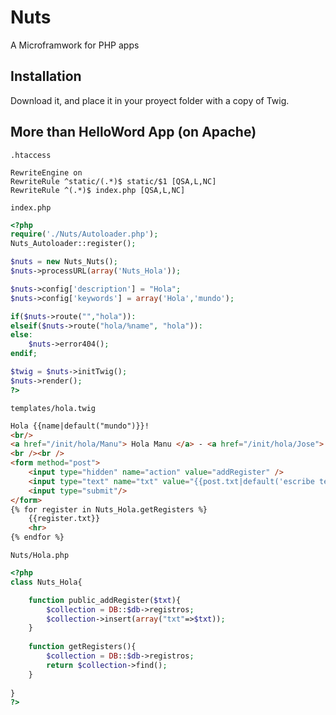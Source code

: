Nuts
====

A Microframwork for PHP apps

## Installation

Download it, and place it in your proyect folder with a copy of Twig.

## More than HelloWord App (on Apache)

`.htaccess`

    RewriteEngine on
    RewriteRule ^static/(.*)$ static/$1 [QSA,L,NC]
    RewriteRule ^(.*)$ index.php [QSA,L,NC]

`index.php`

```php
<?php
require('./Nuts/Autoloader.php');
Nuts_Autoloader::register();

$nuts = new Nuts_Nuts();
$nuts->processURL(array('Nuts_Hola'));

$nuts->config['description'] = "Hola";
$nuts->config['keywords'] = array('Hola','mundo');

if($nuts->route("","hola")):
elseif($nuts->route("hola/%name", "hola")): 
else:
    $nuts->error404();
endif;

$twig = $nuts->initTwig();
$nuts->render();
?>
```

    
`templates/hola.twig`

```html
Hola {{name|default("mundo")}}!
<br/>
<a href="/init/hola/Manu"> Hola Manu </a> - <a href="/init/hola/Jose"> Hola Jose </a>
<br /><br />
<form method="post">
    <input type="hidden" name="action" value="addRegister" />
    <input type="text" name="txt" value="{{post.txt|default('escribe texto aqui')}}" /> 
    <input type="submit"/>
</form>
{% for register in Nuts_Hola.getRegisters %}
    {{register.txt}}
    <hr>
{% endfor %}
```

`Nuts/Hola.php`

```php
<?php
class Nuts_Hola{

    function public_addRegister($txt){
        $collection = DB::$db->registros;
        $collection->insert(array("txt"=>$txt));
    }
    
    function getRegisters(){
        $collection = DB::$db->registros;
        return $collection->find();
    }
    
}
?>
```
